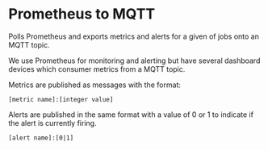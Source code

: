 # Prometheus to MQTT

Polls Prometheus and exports metrics and alerts for a given of jobs onto an MQTT topic.

We use Prometheus for monitoring and alerting but have several dashboard devices which 
consumer metrics from a MQTT topic.

Metrics are published as messages with the format:

```
[metric name]:[integer value]
```

Alerts are published in the same format with a value of 0 or 1 to indicate if the alert is 
currently firing.

```
[alert name]:[0|1]
```

